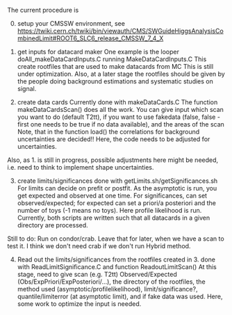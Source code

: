 The current procedure is

0. setup your CMSSW environment, see
https://twiki.cern.ch/twiki/bin/viewauth/CMS/SWGuideHiggsAnalysisCombinedLimit#ROOT6_SLC6_release_CMSSW_7_4_X

1. get inputs for datacard maker
One example is the looper doAll_makeDataCardInputs.C running MakeDataCardInputs.C
This create rootfiles that are used to make datacards from MC
This is still under optimization. Also, at a later stage
the rootfiles should be given by the people doing background estimations and systematic studies on signal.

2. create data cards
Currently done with makeDataCards.C
The function makeDataCardsScan() does all the work.
You can give input which scan you want to do (default T2tt), if you want to use fakedata
(false, false - first one needs to be true if no data available), and the areas of the scan
Note, that in the function load() the correlations for background uncertainties are decided!!
Here, the code needs to be adjusted for uncertainties.

Also, as 1. is still in progress, possible adjustments here might be needed,
i.e. need to think to implement shape uncertainties.

3. create limits/significances
done with getLimits.sh/getSignificances.sh
For limits can decide on prefit or postfit.
As the asymptotic is run, you get expected and observed at one time.
For significances, can set observed/expected; for expected can set a priori/a posteriori and the number of toys (-1 means no toys).
Here profile likelihood is run.
Currently, both scripts are written such that all datacards in a given directory are processed.

Still to do: Run on condor/crab. Leave that for later, when we have a scan to test it.
I think we don't need crab if we don't run Hybrid method.

4. Read out the limits/significances from the rootfiles created in 3.
done with ReadLimitSignificance.C and function ReadoutLimitScan()
At this stage, need to give scan (e.g. T2tt) Observed/Expected (Obs/ExpPriori/ExpPosteriori/...), the directory of the rootfiles, the method used (asymptotic/profilelikelihood), limit/significance?, quantile/limiterror (at asymptotic limit), and if fake data was used.
Here, some work to optimize the input is needed.
